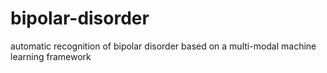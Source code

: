# bipolar-disorder
automatic recognition of bipolar disorder based on a multi-modal machine learning framework
